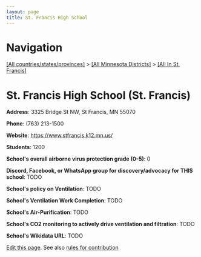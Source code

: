 ```yaml
---
layout: page
title: St. Francis High School
---
```

# Navigation

[[All countries/states/provinces]](../../..) > [[All Minnesota Districts]](../..) > [[All In St. Francis]](..)

# St. Francis High School (St. Francis)

**Address**: 3325 Bridge St NW, St Francis, MN 55070

**Phone**: (763) 213-1500

**Website**: <https://www.stfrancis.k12.mn.us/>

**Students**: 1200

**School's overall airborne virus protection grade (0-5)**: 0

**Discord, Facebook, or WhatsApp group for discovery/advocacy for THIS school**: TODO

**School's policy on Ventilation**: TODO

**School's Ventilation Work Completion**: TODO

**School's Air-Purification**: TODO

**School's CO2 monitoring to actively drive ventilation and filtration**: TODO

**School's Wikidata URL**: TODO


[Edit this page](https://github.com/ventilate-schools/MN/edit/main/./St._Francis/St._Francis_High_School.md). See also [rules for contribution](../../../contribution-rules/)